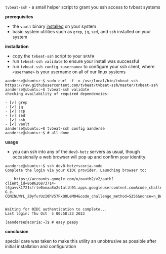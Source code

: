 `tvbeat-ssh` - a small helper script to grant you ssh access to tvbeat systems

**prerequisites**

- the `vault` binary [installed](https://developer.hashicorp.com/vault/docs/install) on your system
- basic system utilities such as `grep`, `jq`, `sed`, and `ssh` installed on your system

**installation**

- copy the `tvbeat-ssh` script to your `$PATH`
- run `tvbeat-ssh validate` to ensure your install was successful
- run `tvbeat-ssh config <username>` to configure your ssh client, where `<username>` is your username on all of our linux systems

```console
aanderse@ubuntu:~$ sudo curl -f -o /usr/local/bin/tvbeat-ssh https://raw.githubusercontent.com/tvbeat/tvbeat-ssh/master/tvbeat-ssh
aanderse@ubuntu:~$ tvbeat-ssh validate
checking availability of required dependencies:

- [✔] grep
- [✔] jq
- [✔] scp
- [✔] sed
- [✔] ssh
- [✔] vault
aanderse@ubuntu:~$ tvbeat-ssh config aanderse
aanderse@ubuntu:~$ # all done
```

**usage**

- you can ssh into any of the `dev0-hetz` servers as usual, though occasionally a web browser will pop up and confirm your identity:

```console
aanderse@ubuntu:~$ ssh dev0-hetz+scoria.node
Complete the login via your OIDC provider. Launching browser to:

    https://accounts.google.com/o/oauth2/v2/auth?client_id=868626873714-t4gavvk1721sfrle0onaa8o2s1allh91.apps.googleusercontent.com&code_challenge=liTD6-G_e-CQNINLWrL_Z0yfurUzI0hV57FxQ0LeMO4&code_challenge_method=S256&nonce=n_BAiOHOKaNa0Z40eDB8bo&redirect_uri=http%3A%2F%2Flocalhost%3A8250%2Foidc%2Fcallback&response_type=code&scope=openid+profile+email&state=st_izd1XP4Ctj0FxTtvKsD4


Waiting for OIDC authentication to complete...
Last login: Thu Oct  5 00:58:33 2023

[aanderse@scoria:~]$ # easy peasy

```

**conclusion**

special care was taken to make this utility an unobtrusive as possible after initial installation and configuration
